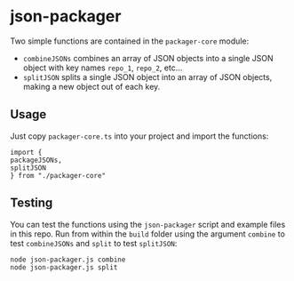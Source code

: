 # json-packager

Two simple functions are contained in the `packager-core` module:
* `combineJSONs` combines an array of JSON objects into a single JSON object with key names `repo_1`, `repo_2`, etc…
* `splitJSON` splits a single JSON object into an array of JSON objects, making a new object out of each key.

## Usage

Just copy `packager-core.ts` into your project and import the functions:
```
import {
packageJSONs,
splitJSON
} from "./packager-core"
```

## Testing

You can test the functions using the `json-packager` script and example files in this repo. Run from within the `build` folder using the argument `combine` to test `combineJSONs` and `split` to test `splitJSON`:
```
node json-packager.js combine
node json-packager.js split 
```